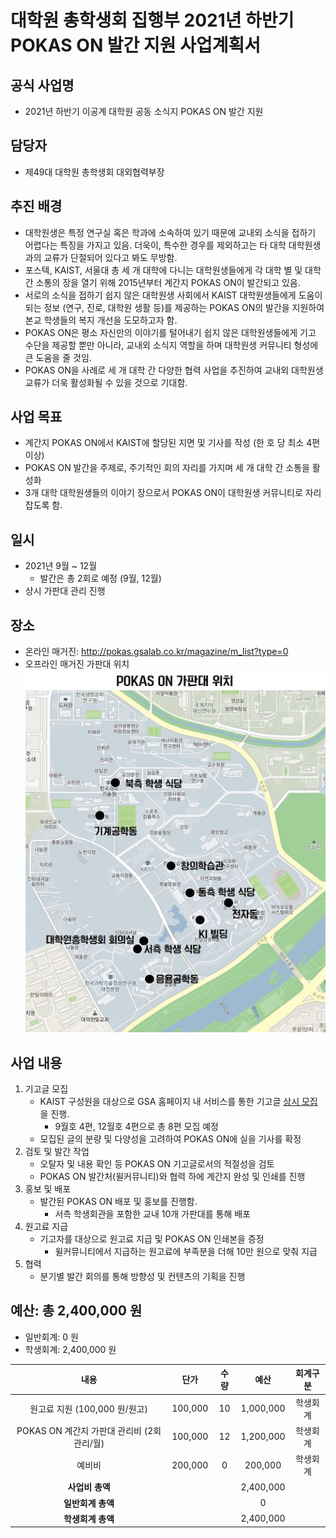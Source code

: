 대학원 총학생회 집행부 2021년 하반기 POKAS ON 발간 지원 사업계획서
===

## 공식 사업명
- 2021년 하반기 이공계 대학원 공동 소식지 POKAS ON 발간 지원

## 담당자
- 제49대 대학원 총학생회 대외협력부장  

## 추진 배경
- 대학원생은 특정 연구실 혹은 학과에 소속하여 있기 때문에 교내외 소식을 접하기 어렵다는 특징을 가지고 있음. 더욱이, 특수한 경우를 제외하고는 타 대학 대학원생과의 교류가 단절되어 있다고 봐도 무방함. 
- 포스텍, KAIST, 서울대 총 세 개 대학에 다니는 대학원생들에게 각 대학 별 및 대학 간 소통의 장을 열기 위해 2015년부터 계간지 POKAS ON이 발간되고 있음.
- 서로의 소식을 접하기 쉽지 않은 대학원생 사회에서 KAIST 대학원생들에게 도움이 되는 정보 (연구, 진로, 대학원 생활 등)를 제공하는 POKAS ON의 발간을 지원하여 본교 학생들의 복지 개선을 도모하고자 함.
- POKAS ON은 평소 자신만의 이야기를 털어내기 쉽지 않은 대학원생들에게 기고 수단을 제공할 뿐만 아니라, 교내외 소식지 역할을 하며 대학원생 커뮤니티 형성에 큰 도움을 줄 것임.
- POKAS ON을 사례로 세 개 대학 간 다양한 협력 사업을 추진하여 교내외 대학원생 교류가 더욱 활성화될 수 있을 것으로 기대함.

## 사업 목표
- 계간지 POKAS ON에서 KAIST에 할당된 지면 및 기사를 작성 (한 호 당 최소 4편 이상)
- POKAS ON 발간을 주제로, 주기적인 회의 자리를 가지며 세 개 대학 간 소통을 활성화
- 3개 대학 대학원생들의 이야기 장으로서 POKAS ON이 대학원생 커뮤니티로 자리잡도록 함.

## 일시
- 2021년 9월 ~ 12월
    - 발간은 총 2회로 예정 (9월, 12월)
- 상시 가판대 관리 진행

## 장소
- 온라인 매거진: http://pokas.gsalab.co.kr/magazine/m_list?type=0
- 오프라인 매거진 가판대 위치  
    ![POKAS ON 가판대 위치](../../resources/POKAS_ON-가판대-위치.jpg)

## 사업 내용

1. 기고글 모집
    - KAIST 구성원을 대상으로 GSA 홈페이지 내 서비스를 통한 기고글 [상시 모집](https://gsa.kaist.ac.kr/serviceForm?serviceId=819)을 진행.
        - 9월호 4편, 12월호 4편으로 총 8편 모집 예정
    - 모집된 글의 분량 및 다양성을 고려하여 POKAS ON에 실을 기사를 확정
2. 검토 및 발간 작업
    - 오탈자 및 내용 확인 등 POKAS ON 기고글로서의 적절성을 검토
    - POKAS ON 발간처(윌커뮤니티)와 협력 하에 계간지 완성 및 인쇄를 진행
3. 홍보 및 배포
    - 발간된 POKAS ON 배포 및 홍보를 진행함.
        - 서측 학생회관을 포함한 교내 10개 가판대를 통해 배포
4. 원고료 지급
    - 기고자를 대상으로 원고료 지급 및 POKAS ON 인쇄본을 증정
        - 윌커뮤니티에서 지급하는 원고료에 부족분을 더해 10만 원으로 맞춰 지급
5. 협력
    - 분기별 발간 회의를 통해 방향성 및 컨텐츠의 기획을 진행

## 예산: 총 2,400,000 원
- 일반회계: 0 원
- 학생회계: 2,400,000 원 

| **내용** | **단가** | **수량** | **예산** | **회계구분** |
|:---:|:---:|:---:|:---:|:---:|
| 원고료 지원 (100,000 원/원고) | 100,000 | 10 | 1,000,000 | 학생회계 |
| POKAS ON 계간지 가판대 관리비 (2회 관리/월) | 100,000 | 12 | 1,200,000 | 학생회계 |
| 예비비 | 200,000 | 0 | 200,000 | 학생회계 |
| **사업비 총액** |  |  | 2,400,000 | |
| **일반회계 총액** |  |  | 0 | |
| **학생회계 총액** |  |  | 2,400,000 | |

